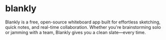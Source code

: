 # blankly
Blankly is a free, open-source whiteboard app built for effortless sketching, quick notes, and real-time collaboration. Whether you're brainstorming solo or jamming with a team, Blankly gives you a clean slate—every time.
